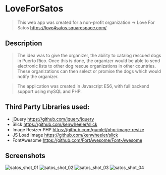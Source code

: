 # LoveForSatos
> This web app was created for a non-profit organization -> Love For Satos https://love4satos.squarespace.com/

## Description
> The idea was to give the organizer, the ability to catalog rescued dogs in Puerto Rico.  Once this is done, the organizer would be able to send electronic lists to other dog rescue organizations in other countries.  These organizations can then select or promise the dogs which would notify the organizer.

> The application was created in Javascript ES6, with full backend support using mySQL and PHP.

## Third Party Libraries used:

- jQuery https://github.com/jquery/jquery
- Slick https://github.com/kenwheeler/slick
- Image Resizer PHP https://github.com/gumlet/php-image-resize
- JS Load Image https://github.com/kenwheeler/slick
- FontAwesome https://github.com/FortAwesome/Font-Awesome

## Screenshots
![satos_shot_01](http://satos_shot_01.png)
![satos_shot_02](http://satos_shot_02.png)
![satos_shot_03](http://satos_shot_03.png)
![satos_shot_04](http://satos_shot_04.png)
